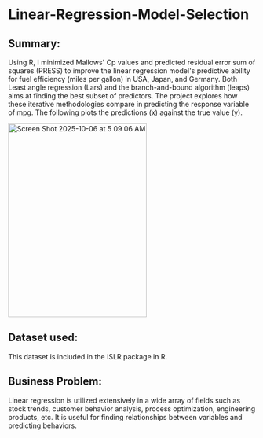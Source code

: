 # Linear-Regression-Model-Selection

## Summary:
Using R, I minimized Mallows' Cp values and predicted residual error sum of squares (PRESS) to improve the linear regression model's predictive ability for fuel efficiency (miles per gallon) in USA, Japan, and Germany. Both Least angle regression (Lars) and the branch-and-bound algorithm (leaps) aims at finding the best subset of predictors. The project explores how these iterative methodologies compare in predicting the response variable of mpg. The following plots the predictions (x) against the true value (y). 

<img width="282" height="394" alt="Screen Shot 2025-10-06 at 5 09 06 AM" src="https://github.com/user-attachments/assets/fd639dfc-3d45-4e40-b7ac-13d4d39c2e28" />

## Dataset used:
This dataset is included in the ISLR package in R. 

## Business Problem:
Linear regression is utilized extensively in a wide array of fields such as stock trends, customer behavior analysis, process optimization, engineering products, etc. It is useful for finding relationships between variables and predicting behaviors.

